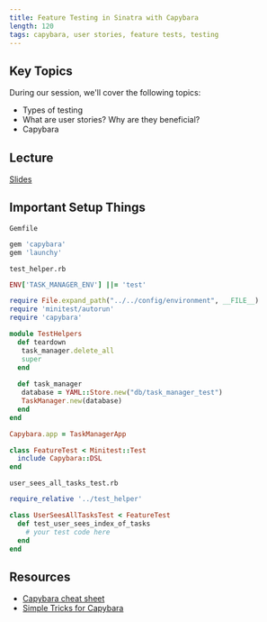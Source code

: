```yaml
---
title: Feature Testing in Sinatra with Capybara
length: 120
tags: capybara, user stories, feature tests, testing
---
```


## Key Topics

During our session, we'll cover the following topics:

* Types of testing
* What are user stories? Why are they beneficial?
* Capybara

## Lecture

[Slides](https://www.dropbox.com/s/djzqkdyfyh6jdjz/Feature%20Testing%20with%20Capybara.key?dl=0)

## Important Setup Things

`Gemfile`

```ruby
gem 'capybara'
gem 'launchy'
```

`test_helper.rb`

```ruby
ENV['TASK_MANAGER_ENV'] ||= 'test'

require File.expand_path("../../config/environment", __FILE__)
require 'minitest/autorun'
require 'capybara'

module TestHelpers
  def teardown
   task_manager.delete_all
   super
  end
  
  def task_manager
   database = YAML::Store.new("db/task_manager_test")
   TaskManager.new(database)
  end
end

Capybara.app = TaskManagerApp

class FeatureTest < Minitest::Test
  include Capybara::DSL
end
```

`user_sees_all_tasks_test.rb`

```ruby
require_relative '../test_helper'

class UserSeesAllTasksTest < FeatureTest
  def test_user_sees_index_of_tasks
    # your test code here
  end
end
```

## Resources

* [Capybara cheat sheet](https://gist.github.com/zhengjia/428105)
* [Simple Tricks for Capybara](http://www.elabs.se/blog/51-simple-tricks-to-clean-up-your-capybara-tests)
